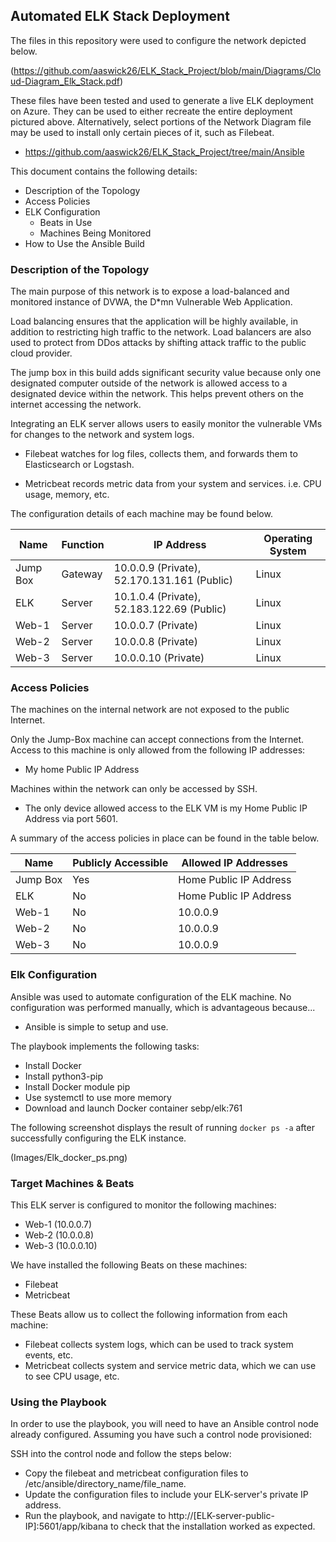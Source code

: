 ## Automated ELK Stack Deployment

The files in this repository were used to configure the network depicted below.

(https://github.com/aaswick26/ELK_Stack_Project/blob/main/Diagrams/Cloud-Diagram_Elk_Stack.pdf)

These files have been tested and used to generate a live ELK deployment on Azure. They can be used to either recreate the entire deployment pictured above. Alternatively, select portions of the Network Diagram file may be used to install only certain pieces of it, such as Filebeat.

  - https://github.com/aaswick26/ELK_Stack_Project/tree/main/Ansible

This document contains the following details:

  - Description of the Topology
  - Access Policies
  - ELK Configuration
    - Beats in Use
    - Machines Being Monitored
  - How to Use the Ansible Build

### Description of the Topology

The main purpose of this network is to expose a load-balanced and monitored instance of DVWA, the D*mn Vulnerable Web Application.

Load balancing ensures that the application will be highly available, in addition to restricting high traffic to the network. Load balancers are also used to protect from DDos attacks by shifting attack traffic to the public cloud provider.

The jump box in this build adds significant security value because only one designated computer outside of the network is allowed access to a designated device within the network. This helps prevent others on the internet accessing the network.

Integrating an ELK server allows users to easily monitor the vulnerable VMs for changes to the network and system logs.

  - Filebeat watches for log files, collects them, and forwards them to Elasticsearch or Logstash.

  - Metricbeat records metric data from your system and services. i.e. CPU usage, memory, etc.

The configuration details of each machine may be found below.

| Name     | Function | IP Address                                    | Operating System |
|----------|----------|-----------------------------------------------|------------------|
| Jump Box | Gateway  | 10.0.0.9 (Private), 52.170.131.161 (Public)   | Linux            |
| ELK      | Server   | 10.1.0.4 (Private), 52.183.122.69 (Public)    | Linux            |
| Web-1    | Server   | 10.0.0.7 (Private)                            | Linux            |
| Web-2    | Server   | 10.0.0.8 (Private)                            | Linux            |
| Web-3    | Server   | 10.0.0.10 (Private)                           | Linux            |

### Access Policies

The machines on the internal network are not exposed to the public Internet.

Only the Jump-Box machine can accept connections from the Internet. Access to this machine is only allowed from the following IP addresses:

  - My home Public IP Address

Machines within the network can only be accessed by SSH.

  - The only device allowed access to the ELK VM is my Home Public IP Address via port 5601.

A summary of the access policies in place can be found in the table below.

| Name     | Publicly Accessible | Allowed IP Addresses   |
|----------|---------------------|------------------------|
| Jump Box | Yes                 | Home Public IP Address |
| ELK      | No                  | Home Public IP Address |
| Web-1    | No                  | 10.0.0.9               |
| Web-2    | No                  | 10.0.0.9               |
| Web-3    | No                  | 10.0.0.9               |

### Elk Configuration

Ansible was used to automate configuration of the ELK machine. No configuration was performed manually, which is advantageous because...

- Ansible is simple to setup and use.

The playbook implements the following tasks:

- Install Docker
- Install python3-pip
- Install Docker module pip
- Use systemctl to use more memory
- Download and launch Docker container sebp/elk:761

The following screenshot displays the result of running `docker ps -a` after successfully configuring the ELK instance.

(Images/Elk_docker_ps.png)

### Target Machines & Beats

This ELK server is configured to monitor the following machines:

  - Web-1 (10.0.0.7)
  - Web-2 (10.0.0.8)
  - Web-3 (10.0.0.10)

We have installed the following Beats on these machines:

  - Filebeat
  - Metricbeat

These Beats allow us to collect the following information from each machine:
  - Filebeat collects system logs, which can be used to track system events, etc.
  - Metricbeat collects system and service metric data, which we can use to see CPU usage, etc.

### Using the Playbook

In order to use the playbook, you will need to have an Ansible control node already configured. Assuming you have such a control node provisioned:

SSH into the control node and follow the steps below:
  - Copy the filebeat and metricbeat configuration files to /etc/ansible/directory_name/file_name.
  - Update the configuration files to include your ELK-server's private IP address.
  - Run the playbook, and navigate to http://[ELK-server-public-IP]:5601/app/kibana to check that the installation worked as expected.
